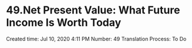 # 49.Net Present Value: What Future Income Is Worth Today

Created time: Jul 10, 2020 4:11 PM
Number: 49
Translation Process: To Do